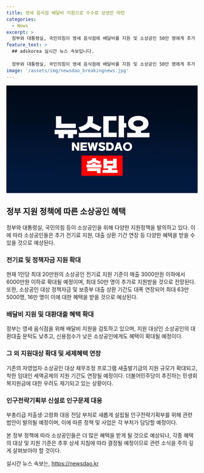 ```yaml
---
title: 영세 음식점 배달비 지원으로 수수료 상생안 마련
categories:
  - News
excerpt: >
  정부와 대통령실, 국민의힘이 영세 음식점에 배달비를 지원 및 소상공인 50만 명에게 추가 전기료 지원의 방침을 발표했습니다. 인구전략기획부를 신설하기 위한 법안 발의 및 정책자금·대출 상환 기간 연장 등도 검토 중이며, 소상공인의 부담을 낮추는 방안을 마련할 예정입니다. 이에 따라 전기료 지원 대상 확대 및 정책자금·보증부 대출 상환 기간 연장, 대환대출 문턱 낮춤 등이 예상되고 있습니다. 또한, 새출발기금 규모를 확대하고 착한 임대인 세액공제 지원 기간을 연장하려는 움직임도 나타났습니다. 그러나 이와 관련해 더불어민주당은 민생회복지원금을 효과가 낮고 재정 부담이 심각하다며 구조적 대책을 필요로 한다고 주장했으며, 현재 의견을 모으고 있습니다.
feature_text: >
  ## adskorea 실시간 뉴스 속보입니다.

  정부와 대통령실, 국민의힘이 영세 음식점에 배달비를 지원 및 소상공인 50만 명에게 추가 전기료 지원의 방침을 발표했습니다. 인구전략기획부를 신설하기 위한 법안 발의 및 정책자금·대출 상환 기간 연장 등도 검토 중이며, 소상공인의 부담을 낮추는 방안을 마련할 예정입니다. 이에 따라 전기료 지원 대상 확대 및 정책자금·보증부 대출 상환 기간 연장, 대환대출 문턱 낮춤 등이 예상되고 있습니다. 또한, 새출발기금 규모를 확대하고 착한 임대인 세액공제 지원 기간을 연장하려는 움직임도 나타났습니다. 그러나 이와 관련해 더불어민주당은 민생회복지원금을 효과가 낮고 재정 부담이 심각하다며 구조적 대책을 필요로 한다고 주장했으며, 현재 의견을 모으고 있습니다.
image: '/assets/img/newsdao_breakingnews.jpg'
---
```


<p><img src="/assets/img/newsdao_breakingnews.jpg" alt="adskorea 속보" /></p>

<h2 data-ke-size="size26">정부 지원 정책에 따른 소상공인 혜택</h2>

<p data-ke-size="size16">정부와 대통령실, 국민의힘 등이 소상공인을 위해 다양한 지원정책을 발의하고 있다. 이에 따라 소상공인들은 추가 전기료 지원, 대출 상환 기간 연장 등 다양한 혜택을 받을 수 있을 것으로 예상된다.

<h3 data-ke-size="size24">전기료 및 정책자금 지원 확대</h3>
<p data-ke-size="size16">현재 1인당 최대 20만원의 소상공인 전기료 지원 기준이 매출 3000만원 이하에서 6000만원 이하로 확대될 예정이며, 최대 50만 명이 추가로 지원받을 것으로 전망된다. 또한, 소상공인 대상 정책자금 및 보증부 대출 상환 기간도 대폭 연장되어 최대 63만5000명, 16만 명이 이에 대한 혜택을 받을 것으로 예상된다.

<h3 data-ke-size="size24">배달비 지원 및 대환대출 혜택 확대</h3>
<p data-ke-size="size16">정부는 영세 음식점을 위해 배달비 지원을 검토하고 있으며, 지원 대상인 소상공인의 대환대출 문턱도 낮추고, 신용점수가 낮은 소상공인에게도 혜택이 확대될 예정이다.

<h3 data-ke-size="size24">그 외 지원대상 확대 및 세제혜택 연장</h3>
<p data-ke-size="size16">기존의 자영업자·소상공인 대상 채무조정 프로그램 새출발기금의 지원 규모가 확대되고, 착한 임대인 세액공제의 지원 기간도 연장될 예정이다. 더불어민주당이 추진하는 민생회복지원금에 대한 우려도 제기되고 있는 상황이다.

<h3 data-ke-size="size24">인구전략기획부 신설로 인구문제 대응</h3>
<p data-ke-size="size16">부총리급 저출생·고령화 대응 전담 부처로 새롭게 설립될 인구전략기획부를 위해 관련 법안이 발의될 예정이며, 이에 따른 정책 및 사업은 각 부처가 담당할 예정이다.

본 정부 정책에 따라 소상공인들은 더 많은 혜택을 받게 될 것으로 예상되나, 각종 혜택의 대상 및 지원 기준은 추후 상세 지침에 따라 결정될 예정이므로 관련 소식을 주의 깊게 살펴보아야 할 것이다.</p>
실시간 뉴스 속보는, <a href="https://newsdao.kr" rel="dofollow">https://newsdao.kr</a>


